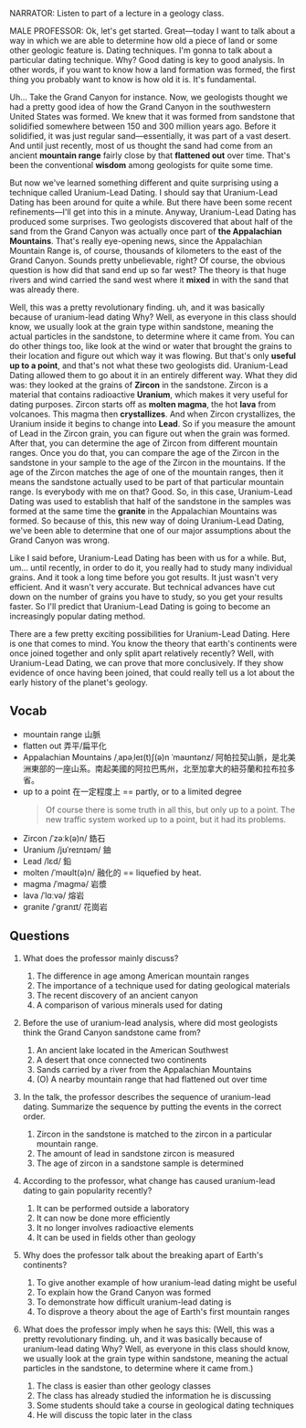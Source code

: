 
NARRATOR: Listen to part of a lecture in a geology class.

MALE PROFESSOR: Ok, let's get started. Great—today I want to talk about a way in which we are able to determine how old a piece of land or some other geologic feature is. Dating techniques. I'm gonna to talk about a particular dating technique. Why? Good dating is key to good analysis.  In other words, if you want to know how a land formation was formed, the first thing you probably want to know is how old it is. It's fundamental.

Uh... Take the Grand Canyon for instance. Now, we geologists thought we had a pretty good idea of how the Grand Canyon in the southwestern United States was formed. We knew that it was formed from sandstone that solidified somewhere between 150 and 300 million years ago. Before it solidified, it was just regular sand—essentially, it was part of a vast desert. And until just recently, most of us thought the sand had come from an ancient **mountain range** fairly close by that **flattened out** over time. That's been the conventional **wisdom** among geologists for quite some time.

But now we've learned something different and quite surprising using a technique called Uranium-Lead Dating. I should say that Uranium-Lead Dating has been around for quite a while. But there have been some recent refinements—I'll get into this in a minute. Anyway, Uranium-Lead Dating has produced some surprises. Two geologists discovered that about half of the sand from the Grand Canyon was actually once part of **the Appalachian Mountains**. That's really eye-opening news, since the Appalachian Mountain Range is, of course, thousands of kilometers to the east of the Grand Canyon. Sounds pretty unbelievable, right? Of course, the obvious question is how did that sand end up so far west? The theory is that huge rivers and wind carried the sand west where it **mixed** in with the sand that was already there.

Well, this was a pretty revolutionary finding. uh, and it was basically because of uranium-lead dating Why? Well, as everyone in this class should know, we usually look at the grain type within sandstone, meaning the actual particles in the sandstone, to determine where it came from. You can do other things too, like look at the wind or water that brought the grains to their location and figure out which way it was flowing. But that's only **useful up to a point**, and that's not what these two geologists did. Uranium-Lead Dating allowed them to go about it in an entirely different way. What they did was: they looked at the grains of **Zircon** in the sandstone. Zircon is a material that contains radioactive **Uranium**, which makes it very useful for dating purposes. Zircon starts off as **molten magma**, the hot **lava** from volcanoes. This magma then **crystallizes**. And when Zircon crystallizes, the Uranium inside it begins to change into **Lead**. So if you measure the amount of Lead in the Zircon grain, you can figure out when the grain was formed. After that, you can determine the age of Zircon from different mountain ranges. Once you do that, you can compare the age of the Zircon in the sandstone in your sample to the age of the Zircon in the mountains. If the age of the Zircon matches the age of one of the mountain ranges, then it means the sandstone actually used to be part of that particular mountain range. Is everybody with me on that? Good. So, in this case, Uranium-Lead Dating was used to establish that half of the sandstone in the samples was formed at the same time the **granite** in the Appalachian Mountains was formed. So because of this, this new way of doing Uranium-Lead Dating, we've been able to determine that one of our major assumptions about the Grand Canyon was wrong.

Like I said before, Uranium-Lead Dating has been with us for a while. But, um... until recently, in order to do it, you really had to study many individual grains. And it took a long time before you got results. It just wasn't very efficient. And it wasn't very accurate. But technical advances have cut down on the number of grains you have to study, so you get your results faster. So I'll predict that Uranium-Lead Dating is going to become an increasingly popular dating method.

There are a few pretty exciting possibilities for Uranium-Lead Dating. Here is one that comes to mind. You know the theory that earth's continents were once joined together and only split apart relatively recently? Well, with Uranium-Lead Dating, we can prove that more conclusively. If they show evidence of once having been joined, that could really tell us a lot about the early history of the planet's geology.

## Vocab
* mountain range 山脈
* flatten out 弄平/扁平化
* Appalachian Mountains /ˌapəˌleɪ(t)ʃ(ə)n ˈmaʊntənz/ 阿帕拉契山脈，是北美洲東部的一座山系。南起美國的阿拉巴馬州，北至加拿大的紐芬蘭和拉布拉多省。
* up to a point 在一定程度上 == partly, or to a limited degree
	> Of course there is some truth in all this, but only up to a point.
	> The new traffic system worked up to a point, but it had its problems.
* Zircon /ˈzəːk(ə)n/ 鋯石
* Uranium /jʊˈreɪnɪəm/ 鈾
* Lead /lɛd/ 鉛
* molten /ˈməʊlt(ə)n/ 融化的 == liquefied by heat.
* magma /ˈmaɡmə/ 岩漿
* lava /ˈlɑːvə/ 熔岩
* granite /ˈɡranɪt/ 花崗岩

## Questions
1. What does the professor mainly discuss? 
	1. The difference in age among American mountain ranges
	1. The importance of a technique used for dating geological materials
	1. The recent discovery of an ancient canyon
	1. A comparison of various minerals used for dating

2. Before the use of uranium-lead analysis, where did most geologists think the Grand Canyon sandstone came from? 
	1. An ancient lake located in the American Southwest
	1. A desert that once connected two continents
	1. Sands carried by a river from the Appalachian Mountains
	1. (O) A nearby mountain range that had flattened out over time

3. In the talk, the professor describes the sequence of uranium-lead dating. Summarize the sequence by putting the events in the correct order. 
	1. Zircon in the sandstone is matched to the zircon in a particular mountain range.
	1. The amount of lead in sandstone zircon is measured
	1. The age of zircon in a sandstone sample is determined

4. According to the professor, what change has caused uranium-lead dating to gain popularity recently? 
	1. It can be performed outside a laboratory
	1. It can now be done more efficiently
	1. It no longer involves radioactive elements
	1. It can be used in fields other than geology

5. Why does the professor talk about the breaking apart of Earth's continents? 
	1. To give another example of how uranium-lead dating might be useful
	1. To explain how the Grand Canyon was formed
	1. To demonstrate how difficult uranium-lead dating is
	1. To disprove a theory about the age of Earth's first mountain ranges

6. What does the professor imply when he says this: (Well, this was a pretty revolutionary finding. uh, and it was basically because of uranium-lead dating Why? Well, as everyone in this class should know, we usually look at the grain type within sandstone, meaning the actual particles in the sandstone, to determine where it came from.)
	1. The class is easier than other geology classes
	1. The class has already studied the information he is discussing
	1. Some students should take a course in geological dating techniques
	1. He will discuss the topic later in the class

